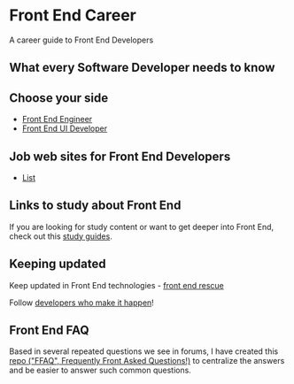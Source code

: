 # Front End Career

A career guide to Front End Developers

##  What every Software Developer needs to know

## Choose your side

* [Front End Engineer](./front-end-engineer)
* [Front End UI Developer](./front-end-ui-developer)

## Job web sites for Front End Developers

* [List](./job-sites.md)

## Links to study about Front End

If you are looking for study content or want to get deeper into Front End, check out this [study guides](./study-guides).

## Keeping updated

Keep updated in Front End technologies - [front end rescue](https://uptodate.frontendrescue.org/)

Follow [developers who make it happen](/great-developers.md)!

## Front End FAQ

Based in several repeated questions we see in forums, I have created this [repo ("FFAQ", Frequently Front Asked Questions!)](https://github.com/woliveiras/FFAQ/) to centralize the answers and be easier to answer such common questions.
